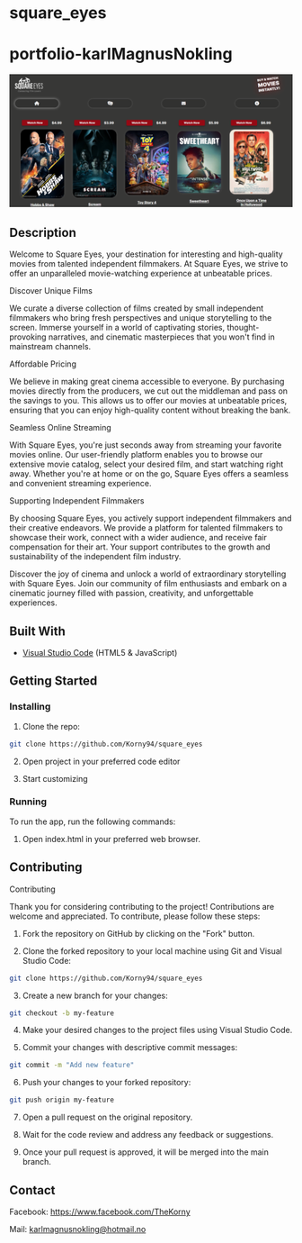 # square_eyes

# portfolio-karlMagnusNokling

![image](https://raw.githubusercontent.com/Korny94/square_eyes/main/images/squareEyes.png)

## Description

Welcome to Square Eyes, your destination for interesting and high-quality movies from talented independent filmmakers. At Square Eyes, we strive to offer an unparalleled movie-watching experience at unbeatable prices.

Discover Unique Films

We curate a diverse collection of films created by small independent filmmakers who bring fresh perspectives and unique storytelling to the screen. Immerse yourself in a world of captivating stories, thought-provoking narratives, and cinematic masterpieces that you won't find in mainstream channels.

Affordable Pricing

We believe in making great cinema accessible to everyone. By purchasing movies directly from the producers, we cut out the middleman and pass on the savings to you. This allows us to offer our movies at unbeatable prices, ensuring that you can enjoy high-quality content without breaking the bank.

Seamless Online Streaming

With Square Eyes, you're just seconds away from streaming your favorite movies online. Our user-friendly platform enables you to browse our extensive movie catalog, select your desired film, and start watching right away. Whether you're at home or on the go, Square Eyes offers a seamless and convenient streaming experience.

Supporting Independent Filmmakers

By choosing Square Eyes, you actively support independent filmmakers and their creative endeavors. We provide a platform for talented filmmakers to showcase their work, connect with a wider audience, and receive fair compensation for their art. Your support contributes to the growth and sustainability of the independent film industry.

Discover the joy of cinema and unlock a world of extraordinary storytelling with Square Eyes. Join our community of film enthusiasts and embark on a cinematic journey filled with passion, creativity, and unforgettable experiences.

## Built With

- [Visual Studio Code](https://code.visualstudio.com/) (HTML5 & JavaScript)

## Getting Started

### Installing

1. Clone the repo:

```bash
git clone https://github.com/Korny94/square_eyes
```

2. Open project in your preferred code editor

3. Start customizing

### Running

To run the app, run the following commands:

1. Open index.html in your preferred web browser.

## Contributing

Contributing

Thank you for considering contributing to the project! Contributions are welcome and appreciated. To contribute, please follow these steps:

1. Fork the repository on GitHub by clicking on the "Fork" button.

2. Clone the forked repository to your local machine using Git and Visual Studio Code:

```bash
git clone https://github.com/Korny94/square_eyes
```

3. Create a new branch for your changes:

```bash
git checkout -b my-feature
```

4. Make your desired changes to the project files using Visual Studio Code.

5. Commit your changes with descriptive commit messages:

```bash
git commit -m "Add new feature"
```

6. Push your changes to your forked repository:

```bash
git push origin my-feature
```

7. Open a pull request on the original repository.

8. Wait for the code review and address any feedback or suggestions.

9. Once your pull request is approved, it will be merged into the main branch.

## Contact

Facebook: https://www.facebook.com/TheKorny

Mail: karlmagnusnokling@hotmail.no
